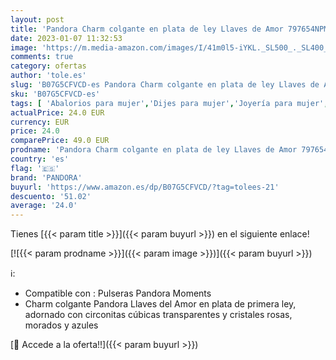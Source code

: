```yaml
---
layout: post
title: 'Pandora Charm colgante en plata de ley Llaves de Amor 797654NPMMX'
date: 2023-01-07 11:32:53
image: 'https://m.media-amazon.com/images/I/41m0l5-iYKL._SL500_._SL400_.jpg'
comments: true
category: ofertas
author: 'tole.es'
slug: 'B07G5CFVCD-es Pandora Charm colgante en plata de ley Llaves de Amor...'
sku: 'B07G5CFVCD-es'
tags: [ 'Abalorios para mujer','Dijes para mujer','Joyería para mujer','Moda','Moda Mujer','de','ley','pandora','plata','🇪🇸', ]
actualPrice: 24.0 EUR
currency: EUR
price: 24.0
comparePrice: 49.0 EUR
prodname: 'Pandora Charm colgante en plata de ley Llaves de Amor 797654NPMMX'
country: 'es'
flag: '🇪🇸'
brand: 'PANDORA'
buyurl: 'https://www.amazon.es/dp/B07G5CFVCD/?tag=tolees-21'
descuento: '51.02'
average: '24.0'
---
```


Tienes [{{< param title >}}]({{< param buyurl >}}) en el siguiente enlace!

[![{{< param prodname >}}]({{< param image >}})]({{< param buyurl >}})

ℹ️:

- Compatible con : Pulseras Pandora Moments
- Charm colgante Pandora Llaves del Amor en plata de primera ley, adornado con circonitas cúbicas transparentes y cristales rosas, morados y azules

[🛒 Accede a la oferta!!]({{< param buyurl >}})
